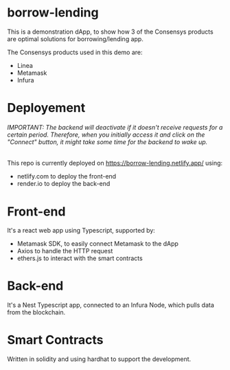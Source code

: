 # borrow-lending

This is a demonstration dApp, to show how 3 of the Consensys products are optimal solutions for borrowing/lending app.

The Consensys products used in this demo are:
- Linea
- Metamask
- Infura

# Deployement
###### IMPORTANT: The backend will deactivate if it doesn't receive requests for a certain period. Therefore, when you initially access it and click on the "Connect" button, it might take some time for the backend to wake up.
This repo is currently deployed on https://borrow-lending.netlify.app/ using:
- netlify.com to deploy the front-end
- render.io to deploy the back-end

# Front-end
It's a react web app using Typescript, supported by:
- Metamask SDK, to easily connect Metamask to the dApp
- Axios to handle the HTTP request
- ethers.js to interact with the smart contracts
  
# Back-end
It's a Nest Typescript app, connected to an Infura Node, which pulls data from the blockchain.

# Smart Contracts
Written in solidity and using hardhat to support the development.

